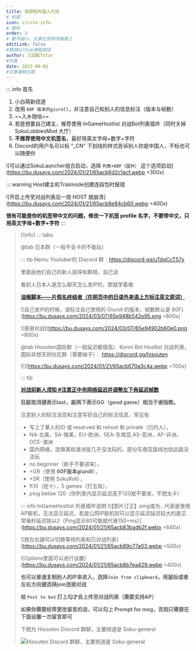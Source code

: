 ```yaml
---
title: 我想和外国人打则
# 标题
icon: circle-info
# 图标
order: 3
# 数字越小，文章左侧排序越靠上
editLink: false
#禁用Github编辑按钮
author: 三回転Tstar
#作者
date: 2023-08-01
#文章编辑日期
---
```


::: info 首先
1. 小白萌新绕道
2. 改用 `60F 版本的giuroll`，并注意自己和别人的信息标注（版本与帧数）
3. ==入乡随俗==
4. 若是想要自己建主，推荐使用 InGameHostlist 对战Bot列表插件（同时关掉 SokuLobbiesMod 大厅）
5. **不推荐使用中文机签名**，最好用英文字母+数字+字符
6. Discord的用户名可以标 "_CN" 下划线的样式告诉别人你是中国人，不标也可以随便你

![可以通过SokuLauncher组合启动，选择 `列表+60F（国外）` 这个选项启动](https://bu.dusays.com/2024/01/21/65acb6d2c1acf.webp =300x)

::: warning Host建主和Trialmode创建连段包时报错

![开启上传至对战列表后一按 HOST 就崩溃](https://bu.dusays.com/2024/01/21/65acb8e84cb60.webp =400x)

**很有可能是你的机签带中文的问题，修改一下机签 profile 名字，不要带中文，只用英文字母+数字+字符**
:::


> [!info]
> ::: tabs
> 
> @tab 日本群（一般不会卡的不能玩）
>
> 
> ::: tip
> Nemu Youtuber的 Discord 群：https://discord.gg/uTdqCcT57x
>
> 里面由他们自己的新人指导和群规，自己读
>
> 看别人日本人是怎么聊天怎么发IP的，那就学着做
>
> [**油猴脚本——片假名终结者（在网页中的日语外来语上方标注英文原词）**](https://greasyfork.org/zh-CN/scripts/33268-katakana-terminator)
>
> ![自己发IP的时候，请标注自己使用的 Giuroll 的版本，帧数默认是 60F](https://bu.dusays.com/2024/03/07/65e948b542e95.png =800x)
>
> ![感谢对战](https://bu.dusays.com/2024/03/07/65e94902b60e0.png =800x)
>
> 
> 
> @tab Hisouten国际群（一般延迟都很高）
> Konni Bot Hostlist 对战列表，国际非想天则社区群（需要梯子）： https://discord.gg/hisouten
> 
> ![](https://bu.dusays.com/2024/01/21/65acb670a3c4a.webp =700x)
> 
> ::: tip 
> 
> [**对战前新人须知 #注意正中央网络延迟并调整左下角延迟帧数**](/Beginners/BeforePlaying.html#注意正中央网络延迟并调整左下角延迟帧数)
> 
> **狂敲取消键表示last，敲两下表示GG（good game）相当于谢指教。**
> 
> 注意别人的标注消息和注意写好自己的标注信息，常见有 
> - 写上了某人的ID 或 reserved 和 rehost 和 private（已约人），
> - NA-北美，SA-南美，EU-欧洲，SEA-东南亚,AS-亚洲，AF-非洲，OCE-澳洲
> - 国内网络，连南美和澳洲是几乎没法玩的，部分东南亚路线也绕远路没法玩
> - no beginner（新手不要进来），
> - +GR（使用 **60F版本giuroll**），
> - +SR（使用 SokuRoll），
> - ft10（抢十），5 games（打五局），
> - ping below 120（你列表内显示延迟高于120就不要进，不想太卡）
> 
> 
> 
> ::: info InGameHostlist 列表插件说明
> ![【图片订正】ping值为...代表是使用AP联机，无法显示延迟，若是公网IP联机则可以显示延迟延迟较大的是正常毫秒延迟除以2（Ping显示80可能就代表150+ms）](https://bu.dusays.com/2024/01/21/65acb83badb2f.webp =640x)
> 
> ![按左右键可以切换等待列表和已对战列表](https://bu.dusays.com/2024/01/21/65acb89c77a03.webp =500x)
> 
> ![Options里面可以进行设置](https://bu.dusays.com/2024/01/21/65acb8b7ea429.webp =400x)
> 
> **也可以普通复制别人的IP来进入，选择`Join from clipboard`，用鼠标或者左右方向键选择join连接对战**
> 
> **给 `Post to bot` 打上勾才会上传至对战列表（需要支持AP）**
> 
> **如果你需要经常更改留言的话，可以勾上 Prompt for msg，否则只需要在下面设置一次留言即可**
>
> 下图为 Hisouten Discord 群聊，主要频道是 Soku-general
> 
> ![Hisouten Discord 群聊，主要频道是 Soku-general](https://bu.dusays.com/2024/03/07/65e944136ab55.png)
> 